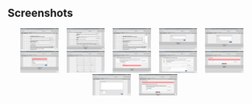 ## Screenshots
<div align="center">
        <img width="15%" src="Screenshots/1.png" alt="List screen"></img>
        <img height="0" width="8px">
        <img width="15%" src="Screenshots/2.png" alt="List screen"></img>
        <img height="0" width="8px">
        <img width="15%" src="Screenshots/3.png" alt="List screen"></img>
        <img height="0" width="8px">
        <img width="15%" src="Screenshots/4.png" alt="List screen"></img>
        <img height="0" width="8px">
        <img width="15%" src="Screenshots/5.png" alt="List screen"></img>
        <img height="0" width="8px">
        <img width="15%" src="Screenshots/6.png" alt="List screen"></img>
        <img height="0" width="8px">
        <img width="15%" src="Screenshots/7.png" alt="List screen"></img>
        <img height="0" width="8px">
        <img width="15%" src="Screenshots/8.png" alt="List screen"></img>
        <img height="0" width="8px">
        <img width="15%" src="Screenshots/9.png" alt="List screen"></img>
        <img height="0" width="8px">
        <img width="15%" src="Screenshots/10.png" alt="List screen"></img>
        <img height="0" width="8px">
        <img width="15%" src="Screenshots/11.png" alt="List screen"></img>
        <img height="0" width="8px">
        <img width="15%" src="Screenshots/12.png" alt="List screen"></img>
</div>
